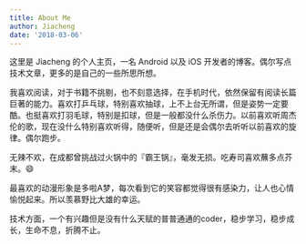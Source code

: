 ```yaml
---
title: About Me
author: Jiacheng
date: '2018-03-06'
---
```


这里是 Jiacheng 的个人主页，一名 Android 以及 iOS 开发者的博客。偶尔写点技术文章，更多的是自己的一些所思所想。

我喜欢阅读，对于书籍不挑剔，也不刻意选择，在手机时代，依然保留有阅读长篇巨著的能力。喜欢打乒乓球，特别喜欢抽球，上不上台无所谓，但是姿势一定要酷。也挺喜欢打羽毛球，特别是扣球，但是一般都没什么杀伤力。以前喜欢听周杰伦的歌，现在没什么特别喜欢听得，随便听，但是还是会偶尔去听听以前喜欢的旋律。偶尔跑步。

无辣不欢，在成都曾挑战过火锅中的『霸王锅』，毫发无损。吃寿司喜欢蘸多点芥末。:smile:

最喜欢的动漫形象是多啦A梦，每次看到它的笑容都觉得很有感染力，让人也心情愉悦起来。所以羡慕野比大雄的幸运。

技术方面，一个有兴趣但是没有什么天赋的普普通通的coder，稳步学习，稳步成长，生命不息，折腾不止。
